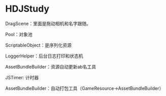 ﻿# HDJStudy
DragScene：里面是拖动相机和名字跟随。

Pool：对象池

ScriptableObject：是序列化资源

LoggerHelper：后台日志打印和状态机

AssetBundleBuilder：资源自动更新ab名工具

JSTimer: 计时器

AssetBundleBuilder：自动打包工具（GameResource->AssetBundleBuilder）
